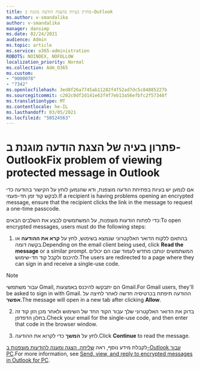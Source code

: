 ```yaml
---
title: פתרון בעיות בהצגת הודעה מוגנת ב-Outlook
ms.author: v-smandalika
author: v-smandalika
manager: dansimp
ms.date: 02/24/2021
audience: Admin
ms.topic: article
ms.service: o365-administration
ROBOTS: NOINDEX, NOFOLLOW
localization_priority: Normal
ms.collection: Adm_O365
ms.custom:
- "9000078"
- "7342"
ms.openlocfilehash: 3ed8f26a7745ab11282f4f52ad7dc5c84885227b
ms.sourcegitcommit: c202c0df2d141e63f4f7eb13a56efbfc2f57348f
ms.translationtype: MT
ms.contentlocale: he-IL
ms.lasthandoff: 03/05/2021
ms.locfileid: "50524563"
---
```

# <a name="fix-problem-of-viewing-protected-message-in-outlook"></a><span data-ttu-id="99b29-102">פתרון בעיה של הצגת הודעה מוגנת ב-Outlook</span><span class="sxs-lookup"><span data-stu-id="99b29-102">Fix problem of viewing protected message in Outlook</span></span>

<span data-ttu-id="99b29-103">אם לנמען יש בעיות בפתיחת הודעה מוצפנת, ודא שהנמען לוחץ על הקישור בהודעה כדי לבקש קוד זמן חד-פעמי.</span><span class="sxs-lookup"><span data-stu-id="99b29-103">If a recipient is having problems opening an encrypted message, ensure that the recipient clicks the link in the message to request a one-time passcode.</span></span>

<span data-ttu-id="99b29-104">כדי לפתוח הודעות מוצפנות, על המשתמשים לבצע את השלבים הבאים:</span><span class="sxs-lookup"><span data-stu-id="99b29-104">To open encrypted messages, users must do the following steps:</span></span>

1. <span data-ttu-id="99b29-105">בהתאם ללקוח הדואר האלקטרוני שנמצא בשימוש, לחץ על **קרא את ההודעה** או בקשה דומה.</span><span class="sxs-lookup"><span data-stu-id="99b29-105">Depending on the email client being used, click **Read the message** or a similar prompt.</span></span> <span data-ttu-id="99b29-106">המשתמשים ינותבו מחדש לעמוד שבו הם יכולים להיכנס ולקבל קוד חד-שימוש.</span><span class="sxs-lookup"><span data-stu-id="99b29-106">The users are redirected to a page where they can sign in and receive a single-use code.</span></span>

> [!NOTE]
> <span data-ttu-id="99b29-107">עבור משתמשי Gmail, הם יתבקשו להיכנס באמצעות Gmail.</span><span class="sxs-lookup"><span data-stu-id="99b29-107">For Gmail users, they'll be asked to sign in with Gmail.</span></span> <span data-ttu-id="99b29-108">ההודעה תיפתח בכרטיסיה חדשה לאחר לחיצה על **אפשר**.</span><span class="sxs-lookup"><span data-stu-id="99b29-108">The message will open in a new tab after clicking **Allow**.</span></span>

2. <span data-ttu-id="99b29-109">בדוק את הדואר האלקטרוני שלך עבור הקוד החד של השימוש ולאחר מכן הזן קוד זה בחלון הדפדפן.</span><span class="sxs-lookup"><span data-stu-id="99b29-109">Check your email for the single-use code, and then enter that code in the browser window.</span></span>

3. <span data-ttu-id="99b29-110">לחץ על **המשך** כדי לקרוא את ההודעה.</span><span class="sxs-lookup"><span data-stu-id="99b29-110">Click **Continue** to read the message.</span></span>

<span data-ttu-id="99b29-111">לקבלת מידע נוסף, ראה [שליחה, הצגה ומענה להודעות מוצפנות ב-Outlook עבור PC](https://support.microsoft.com/topic/send-view-and-reply-to-encrypted-messages-in-outlook-for-pc-eaa43495-9bbb-4fca-922a-df90dee51980).</span><span class="sxs-lookup"><span data-stu-id="99b29-111">For more information, see [Send, view, and reply to encrypted messages in Outlook for PC](https://support.microsoft.com/topic/send-view-and-reply-to-encrypted-messages-in-outlook-for-pc-eaa43495-9bbb-4fca-922a-df90dee51980).</span></span>


